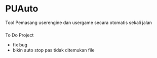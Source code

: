 # PUAuto
Tool Pemasang userengine dan usergame secara otomatis sekali jalan

###
To Do Project

* fix bug
* bikin auto stop pas tidak ditemukan file
